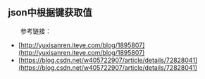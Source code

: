 ## json中根据键获取值

　　参考链接：

- [http://yuxisanren.iteye.com/blog/1895807](http://yuxisanren.iteye.com/blog/1895807)
- [https://blog.csdn.net/w405722907/article/details/72828041](https://blog.csdn.net/w405722907/article/details/72828041)
